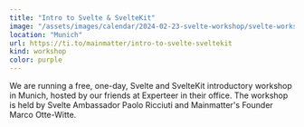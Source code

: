 ```yaml
---
title: "Intro to Svelte & SvelteKit"
image: "/assets/images/calendar/2024-02-23-svelte-workshop/svelte-workshop.png"
location: "Munich"
url: https://ti.to/mainmatter/intro-to-svelte-sveltekit
kind: workshop
color: purple
---
```


We are running a free, one-day, Svelte and SvelteKit introductory workshop in
Munich, hosted by our friends at Experteer in their office. The workshop is held
by Svelte Ambassador Paolo Ricciuti and Mainmatter's Founder Marco Otte-Witte.

